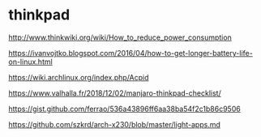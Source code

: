 thinkpad
========================

http://www.thinkwiki.org/wiki/How_to_reduce_power_consumption

https://ivanvojtko.blogspot.com/2016/04/how-to-get-longer-battery-life-on-linux.html

https://wiki.archlinux.org/index.php/Acpid

https://www.valhalla.fr/2018/12/02/manjaro-thinkpad-checklist/

https://gist.github.com/ferrao/536a43896ff6aa38ba54f2c1b86c9506

https://github.com/szkrd/arch-x230/blob/master/light-apps.md


